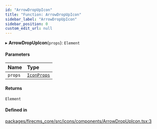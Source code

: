 ```yaml
---
id: "ArrowDropUpIcon"
title: "Function: ArrowDropUpIcon"
sidebar_label: "ArrowDropUpIcon"
sidebar_position: 0
custom_edit_url: null
---
```


▸ **ArrowDropUpIcon**(`props`): `Element`

#### Parameters

| Name | Type |
| :------ | :------ |
| `props` | [`IconProps`](../types/IconProps.md) |

#### Returns

`Element`

#### Defined in

[packages/firecms_core/src/icons/components/ArrowDropUpIcon.tsx:3](https://github.com/FireCMSco/firecms/blob/d45f3739/packages/firecms_core/src/icons/components/ArrowDropUpIcon.tsx#L3)
